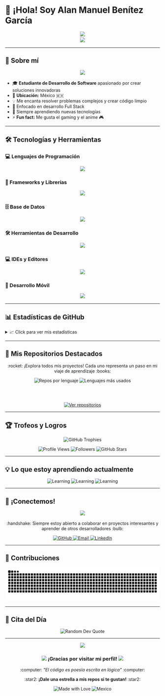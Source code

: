# 👋 ¡Hola! Soy Alan Manuel Benítez García

<div align="center">
  <img src="https://readme-typing-svg.herokuapp.com/?font=Righteous&size=35&center=true&vCenter=true&width=500&height=70&duration=4000&lines=¡Hola!+👋+Soy+Alan+Manuel;+Desarrollador+de+Software+🚀;+Estudiante+apasionado+💻;Full+Stack+Developer+⚡;" />
</div>

<div align="center">
  <img src="https://media.giphy.com/media/M9gbBd9nbDrOTu1Mqx/giphy.gif" width="100"/>
</div>

---

## 🎯 Sobre mí

<div align="center">
  <img src="https://media.giphy.com/media/WUlplcMpOCEmTGBtBW/giphy.gif" width="30"> 
</div>

- 🎓 **Estudiante de Desarrollo de Software** apasionado por crear soluciones innovadoras
- 📍 **Ubicación:** México :mexico:
- 💡 Me encanta resolver problemas complejos y crear código limpio
- 🚀 Enfocado en desarrollo Full Stack
- 🌱 Siempre aprendiendo nuevas tecnologías
- ⚡ **Fun fact:** Me gusta el gaming y el anime :video_game:

---

## 🛠️ Tecnologías y Herramientas

### 💻 Lenguajes de Programación
<div align="center">
  <img src="https://skillicons.dev/icons?i=java,python,js,kotlin,html,css&theme=dark" />
</div>

### 🚀 Frameworks y Librerías
<div align="center">
  <img src="https://skillicons.dev/icons?i=spring,react,django&theme=dark" />
</div>

### 🗄️ Base de Datos
<div align="center">
  <img src="https://skillicons.dev/icons?i=mysql,mariadb.mongo&theme=dark" />
</div>

### 🛠️ Herramientas de Desarrollo
<div align="center">
  <img src="https://skillicons.dev/icons?i=git,github,figma&theme=dark" />
</div>

### 💻 IDEs y Editores
<div align="center">
  <img src="https://skillicons.dev/icons?i=vscode,idea,androidstudio&theme=dark" />
</div>

### 📱 Desarrollo Móvil
<div align="center">
  <img src="https://skillicons.dev/icons?i=react&theme=dark" />
</div>

---

## 📊 Estadísticas de GitHub

<details>
<summary>📈 Click para ver mis estadísticas</summary>

<div align="center">
  <img height="180em" src="https://github-readme-stats.vercel.app/api?username=AlanYagami&show_icons=true&theme=tokyonight&include_all_commits=true&count_private=true&border_radius=10"/>
  <img height="180em" src="https://github-readme-stats.vercel.app/api/top-langs/?username=AlanYagami&layout=compact&langs_count=8&theme=tokyonight&border_radius=10"/>
</div>

<div align="center">
  <img src="https://github-readme-streak-stats.herokuapp.com/?user=AlanYagami&theme=tokyonight&hide_border=false&border_radius=10" alt="GitHub Streak"/>
</div>

<div align="center">
  <img src="https://github-readme-activity-graph.vercel.app/graph?username=AlanYagami&theme=tokyo-night&hide_border=true&border_radius=10" alt="GitHub Activity Graph"/>
</div>

</details>

---

## 🚀 Mis Repositorios Destacados

<div align="center">
  <p>:rocket: ¡Explora todos mis proyectos! Cada uno representa un paso en mi viaje de aprendizaje :books:</p>
  
  <img src="https://github-profile-summary-cards.vercel.app/api/cards/repos-per-language?username=AlanYagami&theme=tokyonight" alt="Repos por lenguaje"/>
  <img src="https://github-profile-summary-cards.vercel.app/api/cards/most-commit-language?username=AlanYagami&theme=tokyonight" alt="Lenguajes más usados"/>
  
  <br/><br/>
  
  <a href="https://github.com/AlanYagami?tab=repositories" target="_blank">
    <img src="https://img.shields.io/badge/Ver_Todos_Mis_Repositorios-000000?style=for-the-badge&logo=github&logoColor=white&labelColor=000000" alt="Ver repositorios"/>
  </a>
</div>

---

## 🏆 Trofeos y Logros

<div align="center">
  <img src="https://github-profile-trophy.vercel.app/?username=AlanYagami&theme=tokyonight&no-frame=false&no-bg=false&margin-w=4&row=1" alt="GitHub Trophies"/>
</div>

<div align="center">
  
  ![Profile Views](https://komarev.com/ghpvc/?username=AlanYagami&color=blueviolet&style=for-the-badge)
  ![Followers](https://img.shields.io/github/followers/AlanYagami?style=for-the-badge&color=blue)
  ![GitHub Stars](https://img.shields.io/github/stars/AlanYagami?affiliations=OWNER%2CCOLLABORATOR&style=for-the-badge&color=yellow)
  
</div>

---

## 💡 Lo que estoy aprendiendo actualmente

<div align="center">
  
  ![Learning](https://img.shields.io/badge/Learning-Spring_Security-green?style=for-the-badge&logo=spring&logoColor=white)
  ![Learning](https://img.shields.io/badge/Learning-Docker-blue?style=for-the-badge&logo=docker&logoColor=white)
  ![Learning](https://img.shields.io/badge/Learning-MongoDB-green?style=for-the-badge&logo=mongodb&logoColor=white)
  
</div>

---

## 🤝 ¡Conectemos!

<div align="center">
  <img src="https://media.giphy.com/media/LnQjpWaON8nhr21vNW/giphy.gif" width="60">
  
  <p>:handshake: Siempre estoy abierto a colaborar en proyectos interesantes y aprender de otros desarrolladores :bulb:</p>
  
  <a href="https://github.com/AlanYagami" target="_blank">
    <img src="https://img.shields.io/badge/GitHub-181717?style=for-the-badge&logo=github&logoColor=white" alt="GitHub"/>
  </a>
  <a href="mailto:tu-email@ejemplo.com">
    <img src="https://img.shields.io/badge/Email-D14836?style=for-the-badge&logo=gmail&logoColor=white" alt="Email"/>
  </a>
  <a href="https://linkedin.com/in/tu-perfil" target="_blank">
    <img src="https://img.shields.io/badge/LinkedIn-0077B5?style=for-the-badge&logo=linkedin&logoColor=white" alt="LinkedIn"/>
  </a>
</div>

---

## 🐍 Contribuciones

<div align="center">
  <picture>
    <source media="(prefers-color-scheme: dark)" srcset="https://raw.githubusercontent.com/AlanYagami/AlanYagami/output/github-contribution-grid-snake-dark.svg">
    <source media="(prefers-color-scheme: light)" srcset="https://raw.githubusercontent.com/AlanYagami/AlanYagami/output/github-contribution-grid-snake.svg">
    <img alt="github contribution grid snake animation" src="https://raw.githubusercontent.com/AlanYagami/AlanYagami/output/github-contribution-grid-snake.svg">
  </picture>
</div>

---

## 💭 Cita del Día

<div align="center">
  <img src="https://quotes-github-readme.vercel.app/api?type=horizontal&theme=tokyonight&border=true" alt="Random Dev Quote"/>
</div>

---

<div align="center">
  <img src="https://capsule-render.vercel.app/api?type=waving&color=gradient&height=100&section=footer"/>
  
  <h3>
    <img src="https://media.giphy.com/media/hvRJCLFzcasrR4ia7z/giphy.gif" width="30">
    ¡Gracias por visitar mi perfil! 
    <img src="https://media.giphy.com/media/hvRJCLFzcasrR4ia7z/giphy.gif" width="30">
  </h3>
  
  <p>:computer: <em>"El código es poesía escrita en lógica"</em> :computer:</p>
  
  <p>:star2: <strong>¡Dale una estrella a mis repos si te gustan!</strong> :star2:</p>
  
  ![Made with Love](https://img.shields.io/badge/Made%20with-❤️-red?style=for-the-badge)
  ![Mexico](https://img.shields.io/badge/Made%20in-México-green?style=for-the-badge&logo=mexico)
  
</div>
